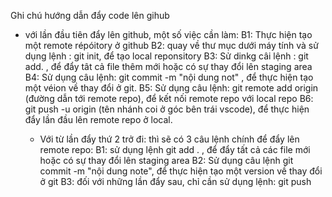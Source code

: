 Ghi chú hướng dẫn đẩy code lên gihub

- với lần đầu tiên đẩy lên github, một số việc cần làm:
  B1: Thực hiện tạo một remote répóitory ở github
  B2: quay về thư mục dưới máy tính và sử dụng lệnh : git init, để tạo local reponsitory
  B3: Sử dinkg câi lệnh : git add. , để đẩy tât cả file thêm mới hoặc có sự thay đổi lên staging area
  B4: Sử dụng câu lệnh: git commit -m "nội dung not" , để thực hiện tạo một véion về thay đổi ở git.
  B5: Sử dụng câu lệnh: git remote add origin (đường dẫn tới remote repo), để kết nối remote repo với local repo
  B6: git push -u origin (tên nhánh coi ở góc bên trái vscode), để thực hiện đẩy lần đầu lên remote repo ở local.

  - Với từ lần đẩy thứ 2 trở đi: thì sẽ có 3 câu lệnh chính để đẩy lên remote repo:
    B1: sử dụng lệnh git add . , để đẩy tất cả các file mới hoặc có sự thay đổi lên staging area
    B2: Sử dụng câu lệnh git commit -m "nội dung note", để thực hiện tạo một version về thay đổi ở git
    B3: đối với những lần đẩy sau, chỉ cần sử dụng lệnh: git push

